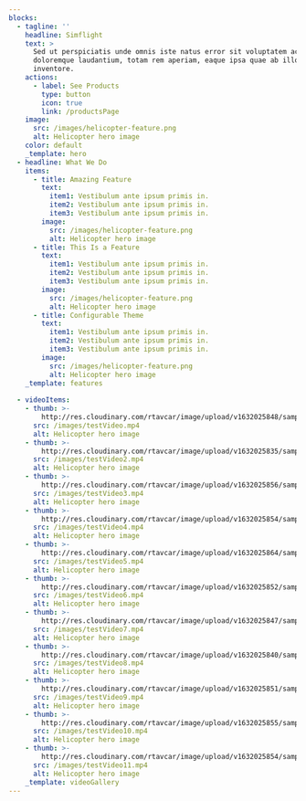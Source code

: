 ```yaml
---
blocks:
  - tagline: ''
    headline: Simflight
    text: >
      Sed ut perspiciatis unde omnis iste natus error sit voluptatem accusantium
      doloremque laudantium, totam rem aperiam, eaque ipsa quae ab illo
      inventore.
    actions:
      - label: See Products
        type: button
        icon: true
        link: /productsPage
    image:
      src: /images/helicopter-feature.png
      alt: Helicopter hero image
    color: default
    _template: hero
  - headline: What We Do
    items:
      - title: Amazing Feature
        text:
          item1: Vestibulum ante ipsum primis in.
          item2: Vestibulum ante ipsum primis in.
          item3: Vestibulum ante ipsum primis in.
        image:
          src: /images/helicopter-feature.png
          alt: Helicopter hero image
      - title: This Is a Feature
        text:
          item1: Vestibulum ante ipsum primis in.
          item2: Vestibulum ante ipsum primis in.
          item3: Vestibulum ante ipsum primis in.
        image:
          src: /images/helicopter-feature.png
          alt: Helicopter hero image
      - title: Configurable Theme
        text:
          item1: Vestibulum ante ipsum primis in.
          item2: Vestibulum ante ipsum primis in.
          item3: Vestibulum ante ipsum primis in.
        image:
          src: /images/helicopter-feature.png
          alt: Helicopter hero image
    _template: features
    
  - videoItems:
    - thumb: >-
        http://res.cloudinary.com/rtavcar/image/upload/v1632025848/samples/landscapes/girl-urban-view.jpg
      src: /images/testVideo.mp4
      alt: Helicopter hero image
    - thumb: >-
        http://res.cloudinary.com/rtavcar/image/upload/v1632025835/sample.jpg
      src: /images/testVideo2.mp4
      alt: Helicopter hero image
    - thumb: >-
        http://res.cloudinary.com/rtavcar/image/upload/v1632025856/samples/landscapes/beach-boat.jpg
      src: /images/testVideo3.mp4
      alt: Helicopter hero image
    - thumb: >-
        http://res.cloudinary.com/rtavcar/image/upload/v1632025854/samples/landscapes/architecture-signs.jpg
      src: /images/testVideo4.mp4
      alt: Helicopter hero image
    - thumb: >-
        http://res.cloudinary.com/rtavcar/image/upload/v1632025864/samples/landscapes/nature-mountains.jpg
      src: /images/testVideo5.mp4
      alt: Helicopter hero image
    - thumb: >-
        http://res.cloudinary.com/rtavcar/image/upload/v1632025852/samples/people/jazz.jpg
      src: /images/testVideo6.mp4
      alt: Helicopter hero image
    - thumb: >-
        http://res.cloudinary.com/rtavcar/image/upload/v1632025847/samples/people/smiling-man.jpg
      src: /images/testVideo7.mp4
      alt: Helicopter hero image
    - thumb: >-
        http://res.cloudinary.com/rtavcar/image/upload/v1632025840/samples/animals/cat.jpg
      src: /images/testVideo8.mp4
      alt: Helicopter hero image
    - thumb: >-
        http://res.cloudinary.com/rtavcar/image/upload/v1632025851/samples/people/boy-snow-hoodie.jpg
      src: /images/testVideo9.mp4
      alt: Helicopter hero image
    - thumb: >-
        http://res.cloudinary.com/rtavcar/image/upload/v1632025855/samples/people/bicycle.jpg
      src: /images/testVideo10.mp4
      alt: Helicopter hero image
    - thumb: >-
        http://res.cloudinary.com/rtavcar/image/upload/v1632025854/samples/landscapes/architecture-signs.jpg
      src: /images/testVideo11.mp4
      alt: Helicopter hero image
    _template: videoGallery
---
```


